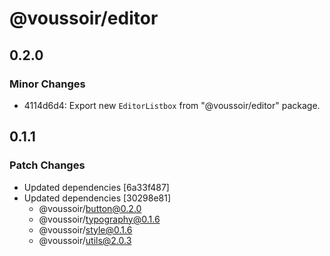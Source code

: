 # @voussoir/editor

## 0.2.0

### Minor Changes

- 4114d6d4: Export new `EditorListbox` from "@voussoir/editor" package.

## 0.1.1

### Patch Changes

- Updated dependencies [6a33f487]
- Updated dependencies [30298e81]
  - @voussoir/button@0.2.0
  - @voussoir/typography@0.1.6
  - @voussoir/style@0.1.6
  - @voussoir/utils@2.0.3
